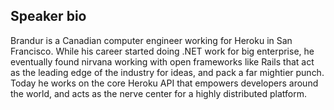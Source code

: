 ## Speaker bio

Brandur is a Canadian computer engineer working for Heroku in San Francisco. While his career started doing .NET work for big enterprise, he eventually found nirvana working with open frameworks like Rails that act as the leading edge of the industry for ideas, and pack a far mightier punch. Today he works on the core Heroku API that empowers developers around the world, and acts as the nerve center for a highly distributed platform.

